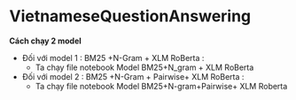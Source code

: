 # VietnameseQuestionAnswering
**Cách chạy 2 model**
- Đối với model 1 : BM25 +N-Gram + XLM RoBerta :
    + Ta chạy file notebook Model BM25+N_gram + XLM RoBerta
- Đối với model 2 : BM25 +N-Gram + Pairwise+ XLM RoBerta :
    + Ta chạy file notebook  Model BM25+N-gram+Pairwise+ XLM Roberta
